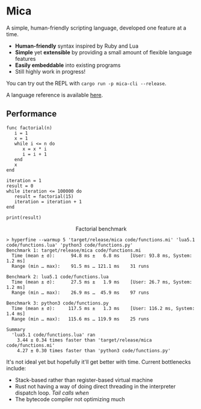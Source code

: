 # Mica

A simple, human-friendly scripting language, developed one feature at a time.

- **Human-friendly** syntax inspired by Ruby and Lua
- **Simple** yet **extensible** by providing a small amount of flexible language features
- **Easily embeddable** into existing programs
- Still highly work in progress!

You can try out the REPL with `cargo run -p mica-cli --release`.

A language reference is available [here](language.md).

## Performance

```
func factorial(n)
   i = 1
   x = 1
   while i <= n do
      x = x * i
      i = i + 1
   end
   x
end

iteration = 1
result = 0
while iteration <= 100000 do
   result = factorial(15)
   iteration = iteration + 1
end

print(result)
```
<p align="center">Factorial benchmark</p>

```
> hyperfine --warmup 5 'target/release/mica code/functions.mi' 'lua5.1 code/functions.lua' 'python3 code/functions.py'
Benchmark 1: target/release/mica code/functions.mi
  Time (mean ± σ):      94.8 ms ±   6.8 ms    [User: 93.8 ms, System: 1.2 ms]
  Range (min … max):    91.5 ms … 121.1 ms    31 runs

Benchmark 2: lua5.1 code/functions.lua
  Time (mean ± σ):      27.5 ms ±   1.9 ms    [User: 26.7 ms, System: 1.2 ms]
  Range (min … max):    26.9 ms …  45.9 ms    97 runs

Benchmark 3: python3 code/functions.py
  Time (mean ± σ):     117.5 ms ±   1.3 ms    [User: 116.2 ms, System: 1.4 ms]
  Range (min … max):   115.6 ms … 119.9 ms    25 runs

Summary
  'lua5.1 code/functions.lua' ran
    3.44 ± 0.34 times faster than 'target/release/mica code/functions.mi'
    4.27 ± 0.30 times faster than 'python3 code/functions.py'
```
It's not ideal yet but hopefully it'll get better with time. Current bottlenecks include:
- Stack-based rather than register-based virtual machine
- Rust not having a way of doing direct threading in the interpreter dispatch loop. _Tail calls when_
- The bytecode compiler not optimizing much
